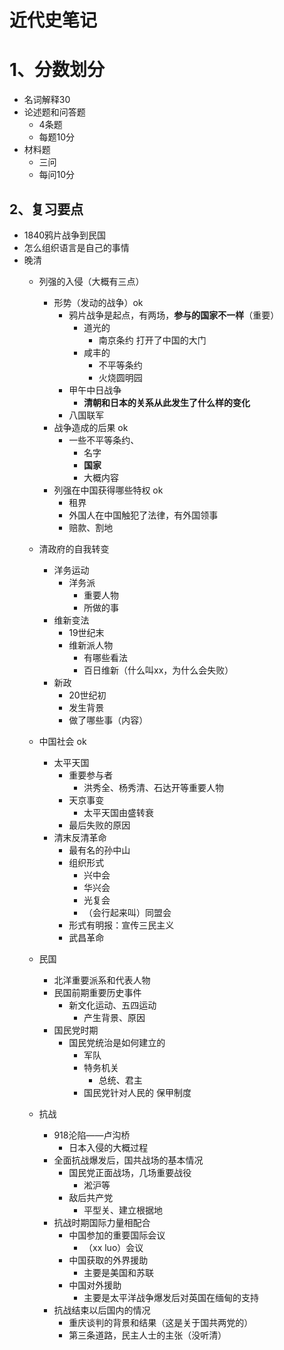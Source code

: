 # 近代史笔记

# 1、分数划分

- 名词解释30
- 论述题和问答题
  - 4条题
  - 每题10分
- 材料题
  - 三问
  - 每问10分

## 2、复习要点

- 1840鸦片战争到民国
- 怎么组织语言是自己的事情
- 晚清
  - 列强的入侵（大概有三点）
    - 形势（发动的战争）ok
      - 鸦片战争是起点，有两场，**参与的国家不一样**（重要）
        - 道光的
          - 南京条约  打开了中国的大门
        - 咸丰的
          - 不平等条约
          - 火烧圆明园
      - 甲午中日战争
        - **清朝和日本的关系从此发生了什么样的变化**
      - 八国联军
    - 战争造成的后果 ok
      - 一些不平等条约、
        - 名字
        - **国家**
        - 大概内容
    - 列强在中国获得哪些特权 ok
      - 租界
      - 外国人在中国触犯了法律，有外国领事
      - 赔款、割地
  - 清政府的自我转变
    - 洋务运动
      - 洋务派
        - 重要人物
        - 所做的事
    - 维新变法
      - 19世纪末
      - 维新派人物
        - 有哪些看法
        - 百日维新（什么叫xx，为什么会失败）
    - 新政
      - 20世纪初
      - 发生背景
      - 做了哪些事（内容）
  - 中国社会 ok
    - 太平天国
      - 重要参与者
        - 洪秀全、杨秀清、石达开等重要人物
      - 天京事变
        - 太平天国由盛转衰
      - 最后失败的原因
    - 清末反清革命
      - 最有名的孙中山
      - 组织形式
        - 兴中会
        - 华兴会
        - 光复会
        - （会行起来叫）同盟会
      - 形式有明报：宣传三民主义
      - 武昌革命

  - 民国
    - 北洋重要派系和代表人物
    - 民国前期重要历史事件
      - 新文化运动、五四运动
        - 产生背景、原因
    - 国民党时期
      - 国民党统治是如何建立的
        - 军队
        - 特务机关
          - 总统、君主
        - 国民党针对人民的  保甲制度

  - 抗战
    - 918沦陷——卢沟桥
      - 日本入侵的大概过程
    - 全面抗战爆发后，国共战场的基本情况
      - 国民党正面战场，几场重要战役
        - 淞沪等
      - 敌后共产党
        - 平型关、建立根据地
    - 抗战时期国际力量相配合
      - 中国参加的重要国际会议
        - （xx luo）会议
      - 中国获取的外界援助
        - 主要是美国和苏联
      - 中国对外援助
        - 主要是太平洋战争爆发后对英国在缅甸的支持
    - 抗战结束以后国内的情况
      - 重庆谈判的背景和结果（这是关于国共两党的）
      - 第三条道路，民主人士的主张（没听清）